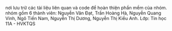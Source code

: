nơi lưu trữ các tài liệu liên quan và code để hoàn thiện phần mềm của nhóm. nhóm gồm 6 thành viên: Nguyễn Văn Đạt, Trần Hoàng Hà, Nguyễn Quang Vinh, Ngô Tiến Nam, Nguyễn Thị Dương, Nguyễn Thị Kiều Anh. Lớp: Tin học 11A - HVKTQS